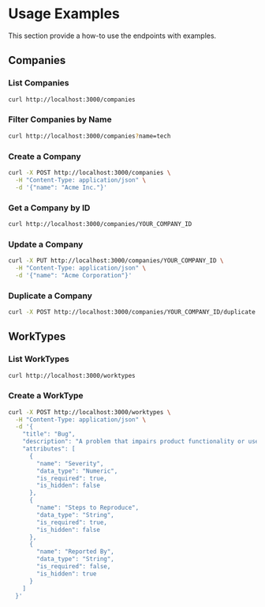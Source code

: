 # Usage Examples

This section provide a how-to use the endpoints with examples.

## Companies

### List Companies

```bash
curl http://localhost:3000/companies
```

### Filter Companies by Name

```bash
curl http://localhost:3000/companies?name=tech
```

### Create a Company

```bash
curl -X POST http://localhost:3000/companies \
  -H "Content-Type: application/json" \
  -d '{"name": "Acme Inc."}'
```

### Get a Company by ID

```bash
curl http://localhost:3000/companies/YOUR_COMPANY_ID
```

### Update a Company

```bash
curl -X PUT http://localhost:3000/companies/YOUR_COMPANY_ID \
  -H "Content-Type: application/json" \
  -d '{"name": "Acme Corporation"}'
```

### Duplicate a Company

```bash
curl -X POST http://localhost:3000/companies/YOUR_COMPANY_ID/duplicate
```

## WorkTypes

### List WorkTypes

```bash
curl http://localhost:3000/worktypes
```

### Create a WorkType

```bash
curl -X POST http://localhost:3000/worktypes \
  -H "Content-Type: application/json" \
  -d '{
    "title": "Bug",
    "description": "A problem that impairs product functionality or user experience",
    "attributes": [
      {
        "name": "Severity",
        "data_type": "Numeric",
        "is_required": true,
        "is_hidden": false
      },
      {
        "name": "Steps to Reproduce",
        "data_type": "String",
        "is_required": true,
        "is_hidden": false
      },
      {
        "name": "Reported By",
        "data_type": "String",
        "is_required": false,
        "is_hidden": true
      }
    ]
  }'
```
